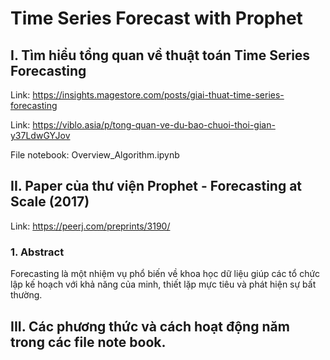 # Time Series Forecast with Prophet

## I. Tìm hiểu tổng quan về thuật toán Time Series Forecasting

Link: https://insights.magestore.com/posts/giai-thuat-time-series-forecasting

Link: https://viblo.asia/p/tong-quan-ve-du-bao-chuoi-thoi-gian-y37LdwGYJov

File notebook: Overview_Algorithm.ipynb

## II. Paper của thư viện Prophet - Forecasting at Scale (2017)

Link: https://peerj.com/preprints/3190/

### 1. Abstract

Forecasting là một nhiệm vụ phổ biến về khoa học dữ liệu giúp các tổ chức lập kế hoạch với khả năng của minh, thiết lặp mực tiêu và phát hiện sự bất thường. 

## III. Các phương thức và cách hoạt động năm trong các file note book.
